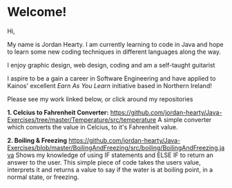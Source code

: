 # Welcome!

Hi,

My name is Jordan Hearty.  I am currently learning to code in Java and hope to learn some new coding techniques in different languages along the way.

I enjoy graphic design, web design, coding and am a self-taught guitarist

I aspire to be a gain a career in Software Engineering and have applied to Kainos' excellent <i>Earn As You Learn</i> initiative based in Northern Ireland! 

Please see my work linked below, or click around my repositories

<b>1. Celcius to Fahrenheit Converter:</b>
https://github.com/jordan-hearty/Java-Exercises/tree/master/Temperature/src/temperature
A simple converter which converts the value in Celcius, to it's Fahrenheit value.

<b>2. Boiling & Freezing</b> https://github.com/jordan-hearty/Java-Exercises/blob/master/BoilingAndFreezing/src/boiling/BoilingAndFreezing.java
Shows my knowledge of using IF statements and ELSE IF to return an answer to the user. This simple piece of code takes the users value, interprets it and returns a value to say if the water is at boiling point, in a normal state, or freezing.
